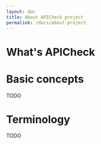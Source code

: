 ```yaml
---
layout: doc
title: About APICheck project
permalink: /docs/about-project
---
```


<a id="whats-the-project"></a>
# What's APICheck

<a id="basic-concepts"></a>
# Basic concepts

TODO

<a id="terminology"></a>
# Terminology

TODO

